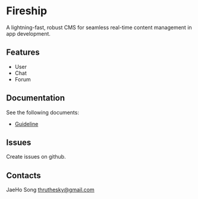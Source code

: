 # Fireship

A lightning-fast, robust CMS for seamless real-time content management in app development.


## Features

- User
- Chat
- Forum



## Documentation


See the following documents:

- [Guideline](https://thruthesky.github.io/fireship/)


## Issues

Create issues on github.


## Contacts

JaeHo Song
thruthesky@gmail.com
